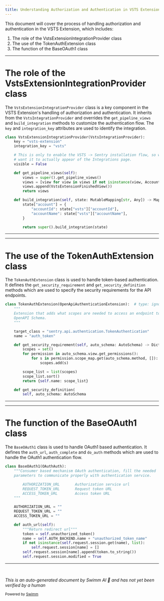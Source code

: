 ```yaml
---
title: Understanding Authorization and Authentication in VSTS Extension
---
```

This document will cover the process of handling authorization and authentication in the VSTS Extension, which includes:

1. The role of the VstsExtensionIntegrationProvider class
2. The use of the TokenAuthExtension class
3. The function of the BaseOAuth1 class

<SwmSnippet path="/src/sentry/integrations/vsts_extension/integration.py" line="13">

---

# The role of the VstsExtensionIntegrationProvider class

The `VstsExtensionIntegrationProvider` class is a key component in the VSTS Extension's handling of authorization and authentication. It inherits from the `VstsIntegrationProvider` and overrides the `get_pipeline_views` and `build_integration` methods to customize the authentication flow. The `key` and `integration_key` attributes are used to identify the integration.

```python
class VstsExtensionIntegrationProvider(VstsIntegrationProvider):
    key = "vsts-extension"
    integration_key = "vsts"

    # This is only to enable the VSTS -> Sentry installation flow, so we don't
    # want it to actually appear of the Integrations page.
    visible = False

    def get_pipeline_views(self):
        views = super().get_pipeline_views()
        views = [view for view in views if not isinstance(view, AccountConfigView)]
        views.append(VstsExtensionFinishedView())
        return views

    def build_integration(self, state: MutableMapping[str, Any]) -> Mapping[str, Any]:
        state["account"] = {
            "accountId": state["vsts"]["accountId"],
            "accountName": state["vsts"]["accountName"],
        }

        return super().build_integration(state)
```

---

</SwmSnippet>

<SwmSnippet path="/src/sentry/apidocs/extensions.py" line="10">

---

# The use of the TokenAuthExtension class

The `TokenAuthExtension` class is used to handle token-based authentication. It defines the `get_security_requirement` and `get_security_definition` methods which are used to specify the security requirements for the API endpoints.

```python
class TokenAuthExtension(OpenApiAuthenticationExtension):  # type: ignore
    """
    Extension that adds what scopes are needed to access an endpoint to the
    OpenAPI Schema.
    """

    target_class = "sentry.api.authentication.TokenAuthentication"
    name = "auth_token"

    def get_security_requirement(self, auto_schema: AutoSchema) -> Dict[str, List[Any]]:
        scopes = set()
        for permission in auto_schema.view.get_permissions():
            for s in permission.scope_map.get(auto_schema.method, []):
                scopes.add(s)

        scope_list = list(scopes)
        scope_list.sort()
        return {self.name: scope_list}

    def get_security_definition(
        self, auto_schema: AutoSchema
```

---

</SwmSnippet>

<SwmSnippet path="/src/social_auth/backends/__init__.py" line="414">

---

# The function of the BaseOAuth1 class

The `BaseOAuth1` class is used to handle OAuth1 based authentication. It defines the `auth_url`, `auth_complete` and `do_auth` methods which are used to handle the OAuth1 authentication flow.

```python
class BaseOAuth1(OAuthAuth):
    """Consumer based mechanism OAuth authentication, fill the needed
    parameters to communicate properly with authentication service.

        AUTHORIZATION_URL       Authorization service url
        REQUEST_TOKEN_URL       Request token URL
        ACCESS_TOKEN_URL        Access token URL
    """

    AUTHORIZATION_URL = ""
    REQUEST_TOKEN_URL = ""
    ACCESS_TOKEN_URL = ""

    def auth_url(self):
        """Return redirect url"""
        token = self.unauthorized_token()
        name = self.AUTH_BACKEND.name + "unauthorized_token_name"
        if not isinstance(self.request.session.get(name), list):
            self.request.session[name] = []
        self.request.session[name].append(token.to_string())
        self.request.session.modified = True
```

---

</SwmSnippet>

&nbsp;

*This is an auto-generated document by Swimm AI 🌊 and has not yet been verified by a human*

<SwmMeta version="3.0.0" repo-id="Z2l0aHViJTNBJTNBZGVtby1zZW50cnklM0ElM0Fzd2ltbWlv" repo-name="demo-sentry"><sup>Powered by [Swimm](/)</sup></SwmMeta>
